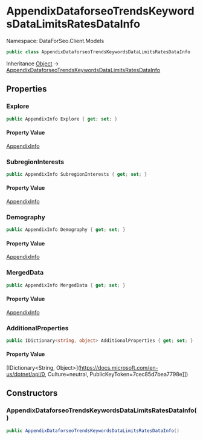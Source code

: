 # AppendixDataforseoTrendsKeywordsDataLimitsRatesDataInfo

Namespace: DataForSeo.Client.Models

```csharp
public class AppendixDataforseoTrendsKeywordsDataLimitsRatesDataInfo
```

Inheritance [Object](https://docs.microsoft.com/en-us/dotnet/api/Object) → [AppendixDataforseoTrendsKeywordsDataLimitsRatesDataInfo](./AppendixDataforseoTrendsKeywordsDataLimitsRatesDataInfo.md)

## Properties

### **Explore**

```csharp
public AppendixInfo Explore { get; set; }
```

#### Property Value

[AppendixInfo](./AppendixInfo.md)<br>

### **SubregionInterests**

```csharp
public AppendixInfo SubregionInterests { get; set; }
```

#### Property Value

[AppendixInfo](./AppendixInfo.md)<br>

### **Demography**

```csharp
public AppendixInfo Demography { get; set; }
```

#### Property Value

[AppendixInfo](./AppendixInfo.md)<br>

### **MergedData**

```csharp
public AppendixInfo MergedData { get; set; }
```

#### Property Value

[AppendixInfo](./AppendixInfo.md)<br>

### **AdditionalProperties**

```csharp
public IDictionary<string, object> AdditionalProperties { get; set; }
```

#### Property Value

[IDictionary&lt;String, Object&gt;](https://docs.microsoft.com/en-us/dotnet/api/0, Culture=neutral, PublicKeyToken=7cec85d7bea7798e]])<br>

## Constructors

### **AppendixDataforseoTrendsKeywordsDataLimitsRatesDataInfo()**

```csharp
public AppendixDataforseoTrendsKeywordsDataLimitsRatesDataInfo()
```
